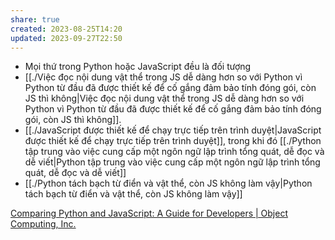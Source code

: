 ```yaml
---
share: true
created: 2023-08-25T14:20
updated: 2023-09-27T22:50
---
```

- Mọi thứ trong Python hoặc JavaScript đều là đối tượng
- [[./Việc đọc nội dung vật thể trong JS dễ dàng hơn so với Python vì Python từ đầu đã được thiết kế để cố gắng đảm bảo tính đóng gói, còn JS thì không|Việc đọc nội dung vật thể trong JS dễ dàng hơn so với Python vì Python từ đầu đã được thiết kế để cố gắng đảm bảo tính đóng gói, còn JS thì không]].
- [[./JavaScript được thiết kế để chạy trực tiếp trên trình duyệt|JavaScript được thiết kế để chạy trực tiếp trên trình duyệt]], trong khi đó [[./Python tập trung vào việc cung cấp một ngôn ngữ lập trình tổng quát, dễ đọc và dễ viết|Python tập trung vào việc cung cấp một ngôn ngữ lập trình tổng quát, dễ đọc và dễ viết]] 
- [[./Python tách bạch từ điển và vật thể, còn JS không làm vậy|Python tách bạch từ điển và vật thể, còn JS không làm vậy]]

[Comparing Python and JavaScript: A Guide for Developers | Object Computing, Inc.](https://objectcomputing.com/resources/publications/sett/december-2020-comparing-python-and-javascript)